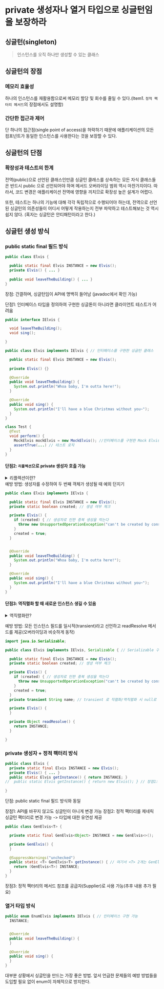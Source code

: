 # private 생성자나 열거 타입으로 싱글턴임을 보장하라

## 싱글턴(singleton)
> 인스턴스를 오직 하나만 생성할 수 있는 클래스

## 싱글턴의 장점
### 메모리 효율성
하나의 인스턴스를 재활용함으로써 메모리 할당 및 회수를 줄일 수 있다.(Item1. `정적 팩터리 메서드`의 장점에서도 설명함)
### 간단한 접근과 제어
단 하나의 접근점(single point of access)을 허락하기 때문에 애플리케이션의 모든 컴포넌트가 동일한 인스턴스를 사용한다는 것을 보장할 수 있다.

## 싱글턴의 단점
### 확장성과 테스트의 한계
전역(public)으로 선언된 클래스인만큼 싱글턴 클래스를 상속하는 모든 자식 클래스들은 반드시 public 으로 선언되어야 하며 메서드 오버라이딩 범위 역시 마찬가지이다.
따라서, 코드 변경은 애플리케이션 전역에 영향을 끼치므로 확장성 높은 설계가 어렵다.

또한, 테스트는 하나의 기능에 대해 각각 독립적으로 수행되어야 하는데, 전역으로 선언된 싱글턴의 의존성들이 어디서 어떻게 작용하는지 전부 파악하고 테스트해보는 것 역시 쉽지 않다.
(혹자는 싱글턴은 안티패턴이라고 한다.)

## 싱글턴 생성 방식
### public static final 필드 방식
```java
public class Elvis {

  public static final Elvis INSTANCE = new Elvis();
  private Elvis() { ... }
  
  public void leaveTheBuilding() { ... }
}
```
장점: 간결하며, 싱글턴임이 API에 명백히 들어남 (javadoc에서 확인 가능)

단점1: 인터페이스 타입을 정의하여 구현한 싱글톤이 아니라면 클라이언트 테스트가 어려움
```java
public interface IElvis {

  void leaveTheBuilding();
  void sing();

}
```
```java
public class Elvis implements IElvis { // 인터페이스를 구현한 싱글턴 클래스

  public static final Elvis INSTANCE = new Elvis();
  
  private Elvis() {}

  @Override
  public void leaveTheBuilding() {
    System.out.println("Whoa baby, I'm outta here!");
  }

  @Override
  public void sing() {
    System.out.println("I'll have a blue Christmas without you~");
  }
}
```
```java
class Test {
  @Test
  void perform() {
    MockElvis mockElvis = new MockElvis(); //인터페이스를 구현한 Mock Elvis 객체 (클래스는 작성했다고 가정)
    assertTrue(...) // 테스트 로직
  }
}
```

#### 단점2: `리플렉션`으로 private 생성자 호출 가능

<details>
<summary>리플렉션이란?</summary>
<div markdown="1">

> 클래스로더를 통해 읽어온 클래스 정보(거울에 반사”된 정보)를 사용하는 기술

• 리플렉션을 사용해 클래스를 읽어오거나, 인스턴스를 만들거나, 메소드를 실행하거나,
필드의 값을 가져오거나 변경하는 것이 가능
</div>
</details>
예방 방법: 생성자를 수정하여 두 번째 객체가 생성될 때 예외 던지기 

```java
public class Elvis implements IElvis {

  public static final Elvis INSTANCE = new Elvis();
  private static boolean created; // 생성 여부 체크

  private Elvis() {
    if (created) { // 생성자로 인한 중복 생성을 막는다
      throw new UnsupportedOperationException("can't be created by constructor.");
    }
    created = true;
  }


  @Override
  public void leaveTheBuilding() {
    System.out.println("Whoa baby, I'm outta here!");
  }

  @Override
  public void sing() {
    System.out.println("I'll have a blue Christmas without you~");
  }
}
```


#### 단점3: 역직렬화 할 때 새로운 인스턴스 생길 수 있음
<details>
<summary>역직렬화란?</summary>
<div markdown="1">

> 특정 포맷의 데이터를 객체로 변환하는 행위

</div>
</details>

예방 방법: 모든 인스턴스 필드를 일시적(transient)라고 선언하고 readResolve 메서드를 제공(오버라이딩과 비슷하게 동작)

```java
import java.io.Serializable;

public class Elvis implements IElvis, Serializable { // Serializable 구현 필수

  public static final Elvis INSTANCE = new Elvis();
  private static boolean created; // 생성 여부 체크

  private Elvis() {
    if (created) { // 생성자로 인한 중복 생성을 막는다
      throw new UnsupportedOperationException("can't be created by constructor.");
    }
    created = true;
  }
  private transient String name; // transient 로 직렬화/역직렬화 시 null로 처리

  private Elvis() {
  }

  private Object readResolve() {
    return INSTANCE;
  }

}
```

### private 생성자 + 정적 팩터리 방식
```java
public class Elvis {
  private static final Elvis INSTANCE = new Elvis();
  private Elvis() { ... }
  public static Elvis getInstance() { return INSTANCE; }
//  public static Elvis getInstance() { return new Elvis(); } // 장점1: API (클라이언트 코드) 변경 없이 싱글턴이 아니게 변경 가능
  
}
```
단점: public static final 필드 방식와 동일

장점1: API를 바꾸지 않고도 싱글턴이 아니게 변경 가능
장점2: 정적 팩터리를 제네릭 싱글턴 팩터리로 변경 가능 -> 타입에 대한 유연성 제공
```java
public class GenElvis<T> {

  private static final GenElvis<Object> INSTANCE = new GenElvis<>();

  private GenElvis() {
  }

  @SuppressWarnings("unchecked")
  public static <T> GenElvis<T> getInstance() { // 여기서 <T> 2개는 GenElvis 클래스의 <T>와는 scope가 다르다
    return (GenElvis<T>) INSTANCE;
  }
}
```

장점3: 정적 팩터리의 메서드 참조를 공급자(Supplier)로 사용 가능(추후 내용 추가 필요)

### 열거 타입 방식
```java
public enum EnumElvis implements IElvis { // 인터페이스 구현 가능
  INSTANCE;


  @Override
  public void leaveTheBuilding() {
  }

  @Override
  public void sing() {
  }
}
```
대부분 상황에서 싱글턴을 만드는 가장 좋은 방법. 앞서 언급한 문제들의 예방 방법들을 도입할 필요 없이 enum이 자체적으로 방지한다.
